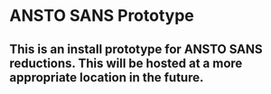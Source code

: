 # ANSTO SANS Prototype

## This is an install prototype for ANSTO SANS reductions. This will be hosted at a more appropriate location in the future.
